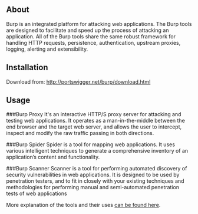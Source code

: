 About
----
Burp is an integrated platform for attacking web applications. The Burp tools are designed to facilitate and speed up the process of attacking an application. All of the Burp tools share the same robust framework for handling HTTP requests, persistence, authentication, upstream proxies, logging, alerting and extensibility.


Installation
----

Download from:
http://portswigger.net/burp/download.html


Usage
----

###Burp Proxy
It's an interactive HTTP/S proxy server for attacking and testing web applications. It operates as a man-in-the-middle between the end browser and the target web server, and allows the user to intercept, inspect and modify the raw traffic passing in both directions.

###Burp Spider 
Spider is a tool for mapping web applications. It uses various intelligent techniques to generate a comprehensive inventory of an application’s content and functionality.

###Burp Scanner
Scanner is a tool for performing automated discovery of security vulnerabilities in web applications. It is designed to be used by penetration testers, and to fit in closely with your existing techniques and methodologies for performing manual and semi-automated penetration tests of web applications

More explanation of the tools and their uses [can be found here](http://www.securityninja.co.uk/hacking/burp-suite-tutorial-the-intruder-tool/).